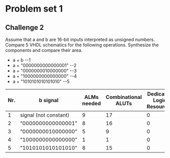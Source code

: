 # Problem set 1

## Challenge 2

Assume that a and b are 16-bit inputs interpreted as unsigned numbers. Compare 5 VHDL schematics for the following operations. Synthesize the components and compare their area.

- a + b --1
- a + "0000000000000001" --2
- a + "0000000010000000" --3
- a + "1000000000000000" --4
- a + "1010101010101010" --5

| Nr. | b signal              | ALMs needed | Combinational ALUTs | Dedicated Logic Resources |
|-----|-----------------------|-------------|---------------------|---------------------------|
| 1   | signal (not constant) | 9           | 17                  | 0                         |
| 2   | ”0000000000000001”    | 8           | 16                  | 0                         |
| 3   | ”0000000010000000”    | 5           | 9                   | 0                         |
| 4   | ”1000000000000000”    | 1           | 1                   | 0                         |
| 5   | ”1010101010101010”    | 8           | 15                  | 0                         ||